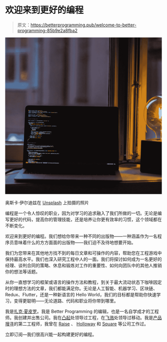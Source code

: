 # 欢迎来到更好的编程

> 原文：<https://betterprogramming.pub/welcome-to-better-programming-85b9e2a8fba2>

![](img/949f7c7f21d8cf303c2828b30a1081da.png)

奥斯卡·伊尔迪兹在 [Unsplash](https://unsplash.com/search/photos/code?utm_source=unsplash&utm_medium=referral&utm_content=creditCopyText) 上拍摄的照片

编程是一个令人惊叹的职业，因为对学习的追求融入了我们所做的一切。无论是编写更好的代码，提高你的管理技能，还是培养让你更有效率的习惯，这个领域都在不断变化。

欢迎来到更好的编程。我们想给你带来一种不同的出版物——一种涵盖作为一名程序员意味着什么的方方面面的出版物——我们迫不及待地想要开始。

我们为您带来在其他地方找不到的每日文章和可操作的内容，帮助您在工程游戏中保持最高水平。我们也深入研究工程中人的一面。我们将探讨如何成为一名更好的经理、谈判合同的策略、休息和锻炼对工作的重要性、如何向团队中的其他人推销你的想法等话题。

从你一直想学习的框架或语言的操作方法和教程，到关于最大流动状态下咖啡因定时的理想方法的文章，我们都能满足你。无论是人工智能、机器学习、区块链、Redux、Flutter，还是一种新语言的 Hello World，我们的目标都是帮助你快速学习，变得更聪明——无论道路、代码和职业将你带到哪里。

我是[扎克·夏皮罗](https://twitter.com/zackshapiro)。我是 Better Programming 的编辑，也是一名自学成才的工程师。我创建并出售公司。我在[凸起](http://sobump.com)处领导过工程，在[飞溅](http://splashthat.com)处领导过移动。我是[产品搜寻](http://producthunt.com)的第二工程师，我曾在 [Raise](http://raise.com) 、 [Holloway](http://holloway.com) 和 [Square](https://cash.app) 等公司工作过。

立即订阅—我们很高兴能一起构建更好的编程。